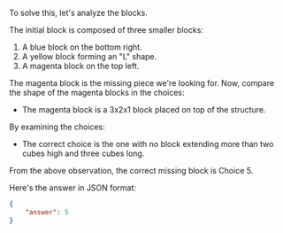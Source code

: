 To solve this, let's analyze the blocks.

The initial block is composed of three smaller blocks:

1. A blue block on the bottom right.
2. A yellow block forming an "L" shape.
3. A magenta block on the top left.

The magenta block is the missing piece we're looking for. Now, compare the shape of the magenta blocks in the choices:

- The magenta block is a 3x2x1 block placed on top of the structure.

By examining the choices:

- The correct choice is the one with no block extending more than two cubes high and three cubes long.

From the above observation, the correct missing block is Choice 5.

Here's the answer in JSON format:

```json
{
    "answer": 5
}
```
